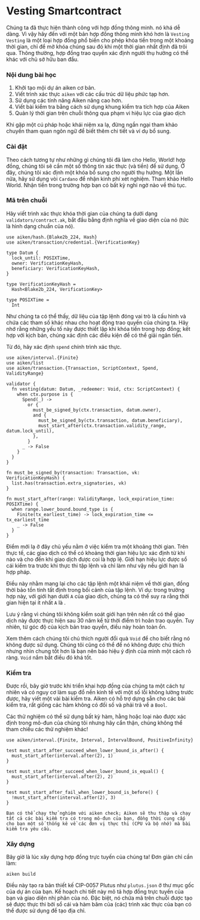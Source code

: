 # Vesting Smartcontract

Chúng ta đã thực hiện thành công với hợp đồng thông minh. nó khá dễ dàng. Vì vậy hãy đến với một bản hợp đồng thông minh khó hơn là `Vesting`
`Vesting` là một loại hợp đồng phổ biến cho phép khóa tiền trong một khoảng thời gian, chỉ để mở khóa chúng sau đó khi một thời gian nhất định đã trôi qua. Thông thường, hợp đồng trao quyền xác định người thụ hưởng có thể khác với chủ sở hữu ban đầu.

### Nội dung bài học

1. Khởi tạo mội dự án aiken cơ bản.
1. Viết trình xác thực `aiken` với các cấu trúc dữ liệu phức tạp hơn.
2. Sử dụng các tính năng Aiken nâng cao hơn.
3. Viết bài kiểm tra bằng cách sử dụng khung kiểm tra tích hợp của Aiken
4. Quản lý thời gian trên chuỗi thông qua phạm vi hiệu lực của giao dịch
   
Khi gặp một cú pháp hoặc khái niệm xa lạ, đừng ngần ngại tham khảo chuyến tham quan ngôn ngữ để biết thêm chi tiết và ví dụ bổ sung.

### Cài đặt

Theo cách tương tự như những gì chúng tôi đã làm cho Hello, World! hợp đồng, chúng tôi sẽ cần một số thông tin xác thực (và tiền) để sử dụng. Ở đây, chúng tôi xác định một khóa bổ sung cho người thụ hưởng. Một lần nữa, hãy sử dụng vòi `Cardano` để nhận kinh phí xét nghiệm. Tham khảo Hello World. Nhận tiền trong trường hợp bạn có bất kỳ nghi ngờ nào về thủ tục.



### Mã trên chuỗi

Hãy viết trình xác thực khóa thời gian của chúng ta dưới dạng `validators/contract.ak`, bắt đầu bằng định nghĩa về giao diện của nó (tức là hình dạng chuẩn của nó).

```aiken
use aiken/hash.{Blake2b_224, Hash}
use aiken/transaction/credential.{VerificationKey}
 
type Datum {
  lock_until: POSIXTime,
  owner: VerificationKeyHash,
  beneficiary: VerificationKeyHash,
}
 
type VerificationKeyHash =
  Hash<Blake2b_224, VerificationKey>
 
type POSIXTime =
  Int
```

Như chúng ta có thể thấy, dữ liệu của tập lệnh đóng vai trò là cấu hình và chứa các tham số khác nhau cho hoạt động trao quyền của chúng ta. Hãy nhớ rằng những yếu tố này được thiết lập khi khóa tiền trong hợp đồng; kết hợp với kịch bản, chúng xác định các điều kiện để có thể giải ngân tiền.

Từ đó, hãy xác định `spend` chính trình xác thực.

```aiken
use aiken/interval.{Finite}
use aiken/list
use aiken/transaction.{Transaction, ScriptContext, Spend, ValidityRange}
 
validator {
  fn vesting(datum: Datum, _redeemer: Void, ctx: ScriptContext) {
    when ctx.purpose is {
      Spend(_) ->
        or {
          must_be_signed_by(ctx.transaction, datum.owner),
          and {
            must_be_signed_by(ctx.transaction, datum.beneficiary),
            must_start_after(ctx.transaction.validity_range, datum.lock_until),
          },
        }
      _ -> False
    }
  }
}
 
fn must_be_signed_by(transaction: Transaction, vk: VerificationKeyHash) {
  list.has(transaction.extra_signatories, vk)
}
 
fn must_start_after(range: ValidityRange, lock_expiration_time: POSIXTime) {
  when range.lower_bound.bound_type is {
    Finite(tx_earliest_time) -> lock_expiration_time <= tx_earliest_time
    _ -> False
  }
}
```

Điểm mới lạ ở đây chủ yếu nằm ở việc kiểm tra một khoảng thời gian. Trên thực tế, các giao dịch có thể có khoảng thời gian hiệu lực xác định từ khi nào và cho đến khi giao dịch được coi là hợp lệ. Giới hạn hiệu lực được sổ cái kiểm tra trước khi thực thi tập lệnh và chỉ làm như vậy nếu giới hạn là hợp pháp.

Điều này nhằm mang lại cho các tập lệnh một khái niệm về thời gian, đồng thời bảo tồn tính tất định trong bối cảnh của tập lệnh. Ví dụ: trong trường hợp này, với giới hạn dưới `A` của giao dịch, chúng ta có thể suy ra rằng thời gian hiện tại ít nhất `A` là .

Lưu ý rằng vì chúng tôi không kiểm soát giới hạn trên nên rất có thể giao dịch này được thực hiện sau 30 năm kể từ thời điểm trì hoãn trao quyền. Tuy nhiên, từ góc độ của kịch bản trao quyền, điều này hoàn toàn ổn.

Xem thêm cách chúng tôi chú thích người đổi quà `Void` để cho biết rằng nó không được sử dụng. Chúng tôi cũng có thể để nó không được chú thích nhưng nhìn chung tốt hơn là bạn nên báo hiệu ý định của mình một cách rõ ràng. `Void` nắm bắt điều đó khá tốt.

### Kiểm tra

Được rồi, bây giờ trước khi triển khai hợp đồng của chúng ta một cách tự nhiên và có nguy cơ làm sụp đổ nền kinh tế với một số lỗi không lường trước được, hãy viết một vài bài kiểm tra. Aiken có hỗ trợ dựng sẵn cho các bài kiểm tra, rất giống các hàm không có đối số và phải trả về a `Bool`.

Các thử nghiệm có thể sử dụng bất kỳ hàm, hằng hoặc loại nào được xác định trong mô-đun của chúng tôi nhưng hãy cẩn thận, chúng không thể tham chiếu các thử nghiệm khác!

```aiken
use aiken/interval.{Finite, Interval, IntervalBound, PositiveInfinity}
 
test must_start_after_succeed_when_lower_bound_is_after() {
  must_start_after(interval.after(2), 1)
}
 
test must_start_after_succeed_when_lower_bound_is_equal() {
  must_start_after(interval.after(2), 2)
}
 
test must_start_after_fail_when_lower_bound_is_before() {
  !must_start_after(interval.after(2), 3)
}
```

```Bạn có thể chạy thử nghiệm với aiken check; Aiken sẽ thu thập và chạy tất cả các bài kiểm tra có trong mô-đun của bạn, đồng thời cung cấp cho bạn một số thống kê về các đơn vị thực thi (CPU và bộ nhớ) mà bài kiểm tra yêu cầu.```

### Xây dựng

Bây giờ là lúc xây dựng hợp đồng trực tuyến của chúng ta! Đơn giản chỉ cần làm:

```
aiken build
```

Điều này tạo ra bản thiết kế CIP-0057 Plutus như `plutus.json` ở thư mục gốc của dự án của bạn. Kế hoạch chi tiết này mô tả hợp đồng trực tuyến của bạn và giao diện nhị phân của nó. Đặc biệt, nó chứa mã trên chuỗi được tạo sẽ được thực thi bởi sổ cái và hàm băm của (các) trình xác thực của bạn có thể được sử dụng để tạo địa chỉ.

